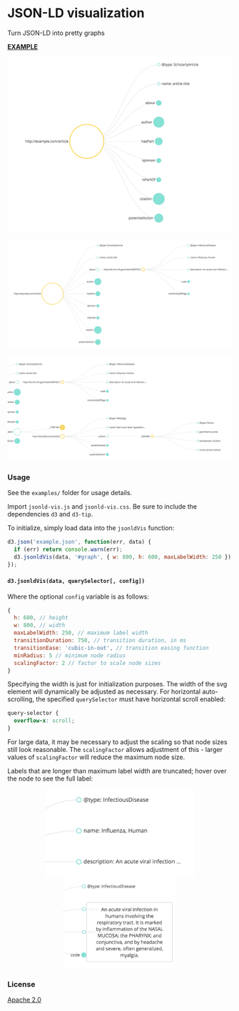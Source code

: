 # JSON-LD visualization

Turn JSON-LD into pretty graphs

**[EXAMPLE](https://scienceai.github.io/jsonld-vis)**

<p align="center">
  <img src="example/screen1.png" width="600" />
</p>
<p align="center">
  <img src="example/screen3.png" width="600" />
</p>
<p align="center">
  <img src="example/screen5.png" width="600" />
</p>

### Usage

See the `examples/` folder for usage details.

Import `jsonld-vis.js` and `jsonld-vis.css`. Be sure to include the dependencies `d3` and `d3-tip`.

To initialize, simply load data into the `jsonldVis` function:

```js
d3.json('example.json', function(err, data) {
  if (err) return console.warn(err);
  d3.jsonldVis(data, '#graph', { w: 800, h: 600, maxLabelWidth: 250 });
});
```

#### `d3.jsonldVis(data, querySelector[, config])`

Where the optional `config` variable is as follows:

```js
{
  h: 600, // height
  w: 800, // width
  maxLabelWidth: 250, // maximum label width
  transitionDuration: 750, // transition duration, in ms
  transitionEase: 'cubic-in-out', // transition easing function
  minRadius: 5 // minimum node radius
  scalingFactor: 2 // factor to scale node sizes
}
```

Specifying the width is just for initialization purposes. The width of the svg element will dynamically be adjusted as necessary. For horizontal auto-scrolling, the specified `querySelector` must have horizontal scroll enabled:

```css
query-selector {
  overflow-x: scroll;
}
```

For large data, it may be necessary to adjust the scaling so that node sizes still look reasonable. The `scalingFactor` allows adjustment of this - larger values of `scalingFactor` will reduce the maximum node size.

Labels that are longer than maximum label width are truncated; hover over the node to see the full label:

<p align="center">
  <img src="example/screen2.png" height="200" />
  <img src="example/screen4.png" height="200" />
</p>

### License

[Apache 2.0](https://github.com/scienceai/jsonld-vis/blob/master/LICENSE)
